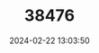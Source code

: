 ---
title: "38476"
category: "Clinostigma samoense"
draft: false
date: 2024-02-22 13:03:50
languages:
  Samoan: ["niu vao", "Niu Vao"]
---